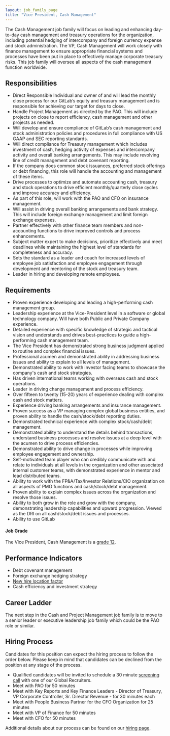 ```yaml
---
layout: job_family_page
title: "Vice President, Cash Management"
---
```


The Cash Management job family will focus on leading and enhancing day-to-day cash management and treasury operations for the organization, including potential hedging of intercompany and foreign currency expense and stock administration. The VP, Cash Management will work closely with finance management to ensure appropriate financial systems and processes have been put in place to effectively manage corporate treasury risks. This job family will oversee all aspects of the cash management function worldwide. 

## Responsibilities
* Direct Responsible Individual and owner of and will lead the monthly close process for our GitLab’s equity and treasury management and is responsible for achieving our target for days to close.
* Handle Project Management as directed by the PAO.  This will include projects on close to report efficiency, cash management and other projects as needed.
* Will develop and ensure compliance of GitLab’s cash management and stock administration  policies and procedures in full compliance with US GAAP and SEC reporting standards.
* Will direct compliance for Treasury management which includes investment of cash, hedging activity of expenses and intercompany activity and overall banking arrangements.  This may include revolving line of credit management and debt covenant reporting. 
* If the company does common stock issuances, preferred stock offerings or debt financing, this role will handle the accounting and management of these items.
* Drive processes  to optimize and automate accounting cash, treasury and stock operations to drive efficient monthly/quarterly close cycles and improve accuracy and efficiency.
* As part of this role, will work with the PAO and CFO on insurance management.
* Will assist in driving overall banking arrangements and bank strategy.  This will include foreign exchange management and limit foreign exchange expenses.
* Partner effectively with other finance team members and non-accounting functions to drive improved controls and process enhancements.
* Subject matter expert to make decisions, prioritize effectively and meet deadlines while maintaining the highest level of standards for completeness and accuracy.
* Sets the standard as a leader and coach for increased levels of employee job satisfaction and employee engagement through development and mentoring of the stock and treasury team.
* Leader in hiring and developing remote employees.

## Requirements

* Proven experience developing and leading a high-performing cash management group.
* Leadership experience at the Vice-President level in a software or global technology company.  Will have both Public and Private Company experience.
* Detailed experience with specific knowledge of strategic and tactical vision and understands and drives best-practices to guide a high-performing cash management team.
* The Vice President has demonstrated strong business judgment applied to routine and complex financial issues.
* Professional acumen and demonstrated ability in addressing business issues and ability to explain to all levels of management.
* Demonstrated ability to work with investor facing teams to showcase the company's cash and stock strategies.
* Has driven international teams working with overseas cash and stock operations.
* Leader in driving change management and process efficiency.
* Over fifteen to twenty (15-20) years of experience dealing with complex cash and stock matters.
* Experience driving banking arrangements and insurance management.
* Proven success as a VP  managing complex global business entities, and proven ability to handle the cash/stock/debt reporting duties.
* Demonstrated technical experience with complex stock/cash/debt management.
* Demonstrated ability to understand the details behind transactions, understand business processes and resolve issues at a deep level with the acumen to drive process efficiencies.
* Demonstrated ability to drive change in processes while improving employee engagement and ownership.
* Self-motivated team player who can credibly communicate with and relate to individuals at all levels in the organization and other associated internal customer teams, with demonstrated experience in mentor and lead distributed teams.
* Ability to work with the FP&A/Tax/Investor Relations/CIO organization on all aspects of PMO functions and cash/stock/debt management.
* Proven ability to explain complex issues across the organization and resolve those issues.
* Ability to both grow in the role and grow with the company, demonstrating leadership capabilities and upward progression.  Viewed as the DRI on all cash/stock/debt issues and processes.
* Ability to use GitLab

#### Job Grade
The Vice President, Cash Management is a [grade 12](/handbook/total-rewards/compensation/compensation-calculator/#gitlab-job-grades).

## Performance Indicators
* Debt covenant management
* Foreign exchange hedging strategy
* [New hire location factor](https://about.gitlab.com/handbook/hiring/metrics/#new-hire-location-factor)
* Cash efficiency and investment strategy

## Career Ladder
The next step in the Cash and Project Management job family is to move to a senior leader or executive leadership job family which could be the PAO role or similar.

## Hiring Process
Candidates for this position can expect the hiring process to follow the order below. Please keep in mind that candidates can be declined from the position at any stage of the process.
* Qualified candidates will be invited to schedule a 30 minute [screening call](/handbook/hiring/interviewing/#screening-call) with one of our Global Recruiters.
* Meet with PAO for 50 minutes
* Meet with Key Reports and Key Finance Leaders - Director of Treasury, VP Corporate Controller, Sr. Director Revenue - for 30 minutes each
* Meet with People Business Partner for the CFO Organization for 25 minutes
* Meet with VP of Finance for 50 minutes
* Meet with CFO for 50 minutes

Additional details about our process can be found on our [hiring page](/handbook/hiring/).
